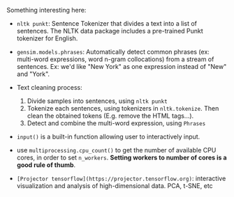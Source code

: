 Something interesting here:

- `nltk punkt`: Sentence Tokenizer that divides a text into a list of sentences. The NLTK data package includes a pre-trained Punkt tokenizer for English.

- `gensim.models.phrases`: Automatically detect common phrases (ex: multi-word expressions, word n-gram collocations) from a stream of sentences. Ex: we'd like "New York" as one expression instead of "New" and "York".

- Text cleaning process: 
    1. Divide samples into sentences, using `nltk punkt`
    2. Tokenize each sentences, using tokenizers in `nltk.tokenize`. Then clean the obtained tokens (E.g. remove the HTML tags...). 
    3. Detect and combine the multi-word expression, using `Phrases`

- `input()` is a built-in function allowing user to interactively input. 

- use `multiprocessing.cpu_count()` to get the number of available CPU cores, in order to set `n_workers`. **Setting workers to number of cores is a good rule of thumb**.

- `[Projector tensorflow](https://projector.tensorflow.org)`: interactive visualization and analysis of high-dimensional data. PCA, t-SNE, etc